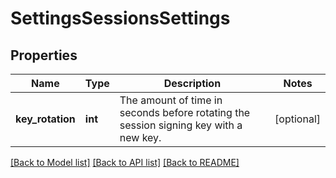 # SettingsSessionsSettings

## Properties
Name | Type | Description | Notes
------------ | ------------- | ------------- | -------------
**key_rotation** | **int** | The amount of time in seconds before rotating the session signing key with a new key. | [optional] 

[[Back to Model list]](../README.md#documentation-for-models) [[Back to API list]](../README.md#documentation-for-api-endpoints) [[Back to README]](../README.md)


